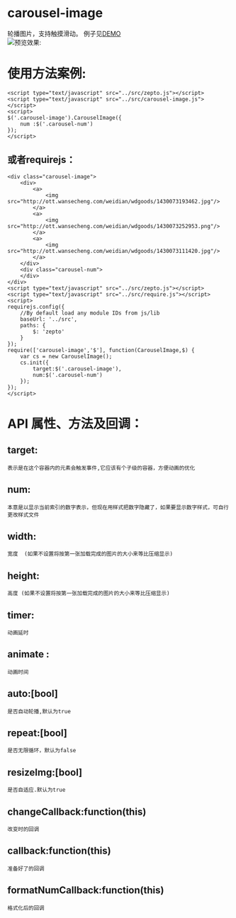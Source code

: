 # carousel-image
轮播图片，支持触摸滑动。
例子见[DEMO](http://www.lovewebgames.com/jsmodule/carousel-image.html)  
![预览效果:](http://www.lovewebgames.com/jsmodule/images/ui/carousel-image.png "点击预览效果")
# 使用方法案例:

	<script type="text/javascript" src="../src/zepto.js"></script>
	<script type="text/javascript" src="../src/carousel-image.js"></script>
	<script>
	$('.carousel-image').CarouselImage({
		num :$('.carousel-num')
	});
	</script>
## 或者requirejs：
	<div class="carousel-image">
		<div>
			<a>
				<img src="http://ott.wansecheng.com/weidian/wdgoods/1430073193462.jpg"/>
			</a>
			<a>
				<img src="http://ott.wansecheng.com/weidian/wdgoods/1430073252953.png"/>
			</a>
			<a>
				<img src="http://ott.wansecheng.com/weidian/wdgoods/1430073111420.jpg"/>
			</a>
		</div>
		<div class="carousel-num">
		</div>
	</div>
	<script type="text/javascript" src="../src/zepto.js"></script>
	<script type="text/javascript" src="../src/require.js"></script>
	<script>
	requirejs.config({
		//By default load any module IDs from js/lib
		baseUrl: '../src',
		paths: {
			$: 'zepto'
		}
	});
	require(['carousel-image','$'], function(CarouselImage,$) {
		var cs = new CarouselImage();
		cs.init({
			target:$('.carousel-image'),
			num:$('.carousel-num')
		});
	});
	</script>
# API 属性、方法及回调：
## target:
	表示是在这个容器内的元素会触发事件,它应该有个子级的容器，方便动画的优化
## num:
	本意是以显示当前索引的数字表示，但现在用样式把数字隐藏了，如果要显示数字样式，可自行更改样式文件
## width:
	宽度  (如果不设置将按第一张加载完成的图片的大小来等比压缩显示)
## height:
	高度 (如果不设置将按第一张加载完成的图片的大小来等比压缩显示)
## timer:
	动画延时
## animate :
	动画时间
## auto:[bool]
	是否自动轮播,默认为true
## repeat:[bool]
	是否无限循环，默认为false
## resizeImg:[bool]
	是否自适应.默认为true
## changeCallback:function(this)
	改变时的回调
## callback:function(this)
	准备好了的回调
## formatNumCallback:function(this)
	格式化后的回调